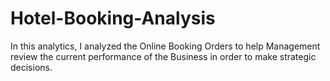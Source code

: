 # Hotel-Booking-Analysis
In this analytics, I analyzed the Online Booking Orders to help Management review the current performance of the Business in order to make strategic decisions.
